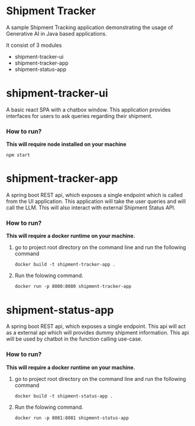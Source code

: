 # Shipment Tracker
A sample Shipment Tracking application demonstrating the usage of Generative AI in Java based applications.

It consist of 3 modules

* shipment-tracker-ui
* shipment-tracker-app
* shipment-status-app

# shipment-tracker-ui

A basic react SPA with a chatbox window. This application provides interfaces for users to ask queries regarding their shipment.

### How to run?
**This will require node installed on your machine**
```
npm start
```
# shipment-tracker-app

A spring boot REST api, which exposes a single endpoint which is called from the UI application. This application will take the user queries and will call the LLM. This will also interact with external Shipment Status API.

### How to run?
**This will require a docker runtime on your machine.**
1. go to project root directory on the command line and run the following command
    ```
    docker build -t shipment-tracker-app .
    ```
2. Run the folowing command. 
    ```
    docker run -p 8080:8080 shipment-tracker-app
    ```

# shipment-status-app

A spring boot REST api, which exposes a single endpoint. This api will act as a external api which will provides dummy shipment information. This api will be used by chatbot in the function calling use-case.

### How to run?
**This will require a docker runtime on your machine.**
1. go to project root directory on the command line and run the following command
    ```
    docker build -t shipment-status-app .
    ```
2. Run the folowing command. 
    ```
    docker run -p 8081:8081 shipment-status-app
    ```
